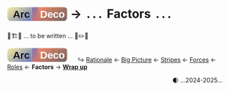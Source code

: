 # <sub>[![Arc Deco.](../../../../_rsc/_img/ArcDeco/ArcDeco-bar-h33px_rounded.png)](../../README.md)</sub> &rarr; &thinsp;.&thinsp;.&thinsp;.&thinsp; Factors &thinsp;.&thinsp;.&thinsp;.

🚧🏗️🚧 ... to be written ... 🐝✏️🐝

[![Arc Deco.](../../../../_rsc/_img/ArcDeco/ArcDeco-bar-h33px_rounded.png)](../../README.md) &nbsp;&nbsp;&nbsp;&nbsp;&nbsp;↪️&nbsp;[Rationale](../01.Rationale/README.md) &larr; [Big&nbsp;Picture](../02.BigPict/README.md) &larr; [Stripes](../03.Stripes/README.md) &larr; [Forces](../05.Forces/README.md) &larr; [Roles](../05.Roles/README.md) &larr; **Factors** &rarr; [**Wrap&nbsp;up**](../07.Wrapping/README.md)
<div align="right">🌒 ...2024-2025...</div>

